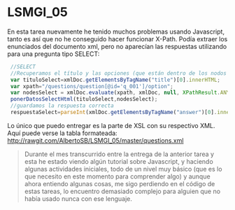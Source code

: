 # LSMGI_05

En esta tarea nuevamente he tenido muchos problemas usando Javascript, tanto es así que no he conseguido hacer funcionar X-Path. Podía extraer los enunciados del documento xml, pero no aparecían las respuestas utilizando para una pregunta tipo SELECT:

```js
 //SELECT
 //Recuperamos el título y las opciones (que están dentro de los nodos seleccionados con Xpath: nodesSelect) 
 var tituloSelect=xmlDoc.getElementsByTagName("title")[0].innerHTML;
 var xpath="/questions/question[@id='q_001']/option";
 var nodesSelect = xmlDoc.evaluate(xpath, xmlDoc, null, XPathResult.ANY_TYPE, null);
 ponerDatosSelectHtml(tituloSelect,nodesSelect);
 //guardamos la respuesta correcta
 respuestaSelect=parseInt(xmlDoc.getElementsByTagName("answer")[0].innerHTML);
 ```

Lo único que puedo entregar es la parte de XSL con su respectivo XML. 
Aquí puede verse la tabla formateada: http://rawgit.com/AlbertoSB/LSMGI_05/master/questions.xml 

>Durante el mes transcurrido entre la entrega de la anterior tarea y esta he estado viendo algún tutorial sobre Javascript, y haciendo algunas actividades iniciales, todo de un nivel muy básico (que es lo que necesito en este momento para comprender algo) y aunque ahora entiendo algunas cosas, me sigo perdiendo en el código de estas tareas, lo encuentro demasiado complejo para alguien que no había usado nunca con ese lenguaje.
